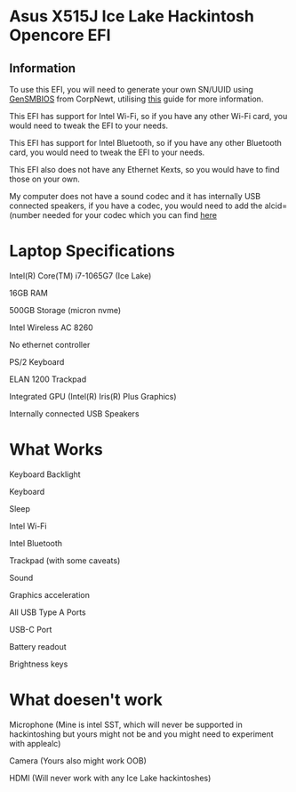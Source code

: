 # Asus X515J Ice Lake Hackintosh Opencore EFI

## Information

To use this EFI, you will need to generate your own SN/UUID using [GenSMBIOS](https://github.com/corpnewt/gensmbios) from CorpNewt, utilising [this](https://dortania.github.io/OpenCore-Install-Guide/config-laptop.plist/icelake.html#platforminfo) guide for more information.

This EFI has support for Intel Wi-Fi, so if you have any other Wi-Fi card, you would need to tweak the EFI to your needs.

This EFI has support for Intel Bluetooth, so if you have any other Bluetooth card, you would need to tweak the EFI to your needs.

This EFI also does not have any Ethernet Kexts, so you would have to find those on your own.

My computer does not have a sound codec and it has internally USB connected speakers, if you have a codec, you would need to add the alcid=(number needed for your codec which you can find [here](https://github.com/acidanthera/AppleALC/wiki/Supported-codecs)

# Laptop Specifications

Intel(R) Core(TM) i7-1065G7 (Ice Lake)

16GB RAM

500GB Storage (micron nvme)

Intel Wireless AC 8260

No ethernet controller

PS/2 Keyboard

ELAN 1200 Trackpad

Integrated GPU (Intel(R) Iris(R) Plus Graphics)

Internally connected USB Speakers


# What Works

Keyboard Backlight

Keyboard

Sleep

Intel Wi-Fi

Intel Bluetooth

Trackpad (with some caveats)

Sound

Graphics acceleration

All USB Type A Ports

USB-C Port

Battery readout

Brightness keys

# What doesen't work

Microphone (Mine is intel SST, which will never be supported in hackintoshing but yours might not be and you might need to experiment with applealc)

Camera (Yours also might work OOB)

HDMI (Will never work with any Ice Lake hackintoshes)



